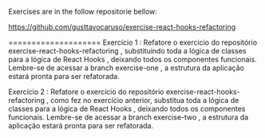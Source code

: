 Exercises are in the follow repositorie bellow:

https://github.com/gusttavocaruso/exercise-react-hooks-refactoring


====================
Exercício 1 : Refatore o exercicio do repositório exercise-react-hooks-refactoring , substituindo toda a lógica de classes para a lógica de React Hooks , deixando todos os componentes funcionais. Lembre-se de acessar a branch exercise-one , a estrutura da aplicação estará pronta para ser refatorada.

Exercício 2 : Refatore o exercício do repositório exercise-react-hooks-refactoring , como fez no exercício anterior, substitua toda a lógica de classes para a lógica de React Hooks , deixando todos os componentes funcionais. Lembre-se de acessar a branch exercise-two , a estrutura da aplicação estará pronta para ser refatorada.
